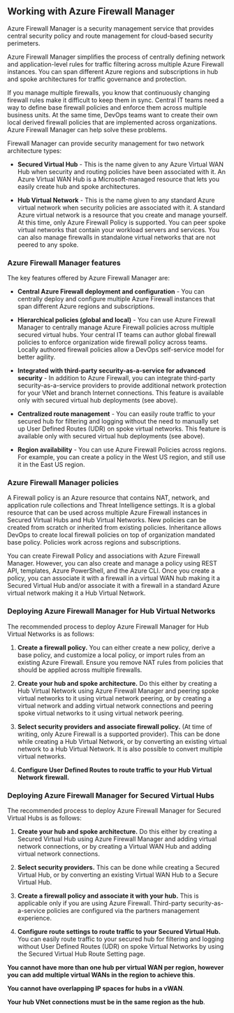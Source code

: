 ## Working with Azure Firewall Manager

Azure Firewall Manager is a security management service that provides central security policy and route management for cloud-based security perimeters. 

Azure Firewall Manager simplifies the process of centrally defining network and application-level rules for traffic filtering across multiple Azure Firewall instances. You can span different Azure regions and subscriptions in hub and spoke architectures for traffic governance and protection.

If you manage multiple firewalls, you know that continuously changing firewall rules make it difficult to keep them in sync. Central IT teams need a way to define base firewall policies and enforce them across multiple business units. At the same time, DevOps teams want to create their own local derived firewall policies that are implemented across organizations. Azure Firewall Manager can help solve these problems.

Firewall Manager can provide security management for two network architecture types:

- **Secured Virtual Hub** - This is the name given to any Azure Virtual WAN Hub when security and routing policies have been associated with it. An Azure Virtual WAN Hub is a Microsoft-managed resource that lets you easily create hub and spoke architectures.

- **Hub Virtual Network** - This is the name given to any standard Azure virtual network when security policies are associated with it. A standard Azure virtual network is a resource that you create and manage yourself. At this time, only Azure Firewall Policy is supported. You can peer spoke virtual networks that contain your workload servers and services. You can also manage firewalls in standalone virtual networks that are not peered to any spoke.

### Azure Firewall Manager features

The key features offered by Azure Firewall Manager are:

- **Central Azure Firewall deployment and configuration** - You can centrally deploy and configure multiple Azure Firewall instances that span different Azure regions and subscriptions. 

- **Hierarchical policies (global and local)** - You can use Azure Firewall Manager to centrally manage Azure Firewall policies across multiple secured virtual hubs. Your central IT teams can author global firewall policies to enforce organization wide firewall policy across teams. Locally authored firewall policies allow a DevOps self-service model for better agility.

- **Integrated with third-party security-as-a-service for advanced security** - In addition to Azure Firewall, you can integrate third-party security-as-a-service providers to provide additional network protection for your VNet and branch Internet connections. This feature is available only with secured virtual hub deployments (see above).

- **Centralized route management** - You can easily route traffic to your secured hub for filtering and logging without the need to manually set up User Defined Routes (UDR) on spoke virtual networks. This feature is available only with secured virtual hub deployments (see above).

- **Region availability** - You can use Azure Firewall Policies across regions. For example, you can create a policy in the West US region, and still use it in the East US region.

### Azure Firewall Manager policies

A Firewall policy is an Azure resource that contains NAT, network, and application rule collections and Threat Intelligence settings. It is a global resource that can be used across multiple Azure Firewall instances in Secured Virtual Hubs and Hub Virtual Networks. New policies can be created from scratch or inherited from existing policies. Inheritance allows DevOps to create local firewall policies on top of organization mandated base policy. Policies work across regions and subscriptions.

You can create Firewall Policy and associations with Azure Firewall Manager. However, you can also create and manage a policy using REST API, templates, Azure PowerShell, and the Azure CLI. Once you create a policy, you can associate it with a firewall in a virtual WAN hub making it a Secured Virtual Hub and/or associate it with a firewall in a standard Azure virtual network making it a Hub Virtual Network.

### Deploying Azure Firewall Manager for Hub Virtual Networks

The recommended process to deploy Azure Firewall Manager for Hub Virtual Networks is as follows:

1. **Create a firewall policy.** You can either create a new policy, derive a base policy, and customize a local policy, or import rules from an existing Azure Firewall. Ensure you remove NAT rules from policies that should be applied across multiple firewalls.

2. **Create your hub and spoke architecture.** Do this either by creating a Hub Virtual Network using Azure Firewall Manager and peering spoke virtual networks to it using virtual network peering, or by creating a virtual network and adding virtual network connections and peering spoke virtual networks to it using virtual network peering.

3. **Select security providers and associate firewall policy.** (At time of writing, only Azure Firewall is a supported provider). This can be done while creating a Hub Virtual Network, or by converting an existing virtual network to a Hub Virtual Network. It is also possible to convert multiple virtual networks.

4. **Configure User Defined Routes to route traffic to your Hub Virtual Network** **firewall.**

 

### Deploying Azure Firewall Manager for Secured Virtual Hubs

The recommended process to deploy Azure Firewall Manager for Secured Virtual Hubs is as follows:

1. **Create your hub and spoke architecture.** Do this either by creating a Secured Virtual Hub using Azure Firewall Manager and adding virtual network connections, or by creating a Virtual WAN Hub and adding virtual network connections.

2. **Select security providers.** This can be done while creating a Secured Virtual Hub, or by converting an existing Virtual WAN Hub to a Secure Virtual Hub.

3. **Create a firewall policy and associate it with your hub.** This is applicable only if you are using Azure Firewall. Third-party security-as-a-service policies are configured via the partners management experience.

4. **Configure route settings to route traffic to your Secured Virtual Hub.** You can easily route traffic to your secured hub for filtering and logging without User Defined Routes (UDR) on spoke Virtual Networks by using the Secured Virtual Hub Route Setting page.

**You cannot have more than one hub per virtual WAN per region, however you can add multiple virtual WANs in the region to achieve this**.

**You cannot have overlapping IP spaces for hubs in a vWAN**.

**Your hub VNet connections must be in the same region as the hub**.